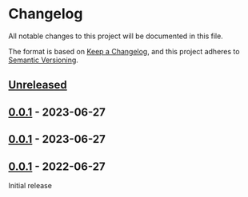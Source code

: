 # Changelog
All notable changes to this project will be documented in this file.

The format is based on [Keep a Changelog](https://keepachangelog.com/en/1.0.0/),
and this project adheres to [Semantic Versioning](https://semver.org/spec/v2.0.0.html).

## [Unreleased]

## [0.0.1] - 2023-06-27

## [0.0.1] - 2023-06-27

## [0.0.1] - 2022-06-27

Initial release

[Unreleased]: https://github.com/fmatter/writio/compare/v0.0.1...HEAD
[0.0.1]: https://github.com/fmatter/writio/compare/v0.0.1...v0.0.1
[0.0.1]: https://github.com/fmatter/writio/compare/v0.0.1...v0.0.1
[0.0.1]: https://github.com/fmatter/writio/compare/v0.0.1...v0.0.1